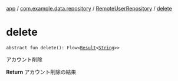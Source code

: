 [app](../../index.md) / [com.example.data.repository](../index.md) / [RemoteUserRepository](index.md) / [delete](./delete.md)

# delete

`abstract fun delete(): Flow<`[`Result`](../../com.example.domain.model.value/-result/index.md)`<`[`String`](https://kotlinlang.org/api/latest/jvm/stdlib/kotlin/-string/index.html)`>>`

アカウント削除

**Return**
アカウント削除の結果

